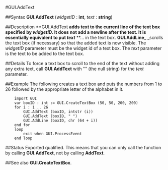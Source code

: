 
#GUI.AddText

##Syntax
**GUI.AddText** (_widgetID_ : **int**, _text_ : **string**)



##Description
**GUI.AddText **adds text to the current line of the text box specified by _widgetID_. It does not add a newline after the text. It is essentially equivalent to **put** _text_** **... in the text box. **GUI.AddLine**_ _scrolls the text box (if necessary) so that the added text is now visible. The _widgetID_ parameter must be the widget id of a text box. The _text_ parameter is the text to be added to the text box.



##Details
To force a text box to scroll to the end of the text without adding any extra text, call **GUI.AddText** with "" (the null string) for the _text_ parameter.



##Example
The following creates a text box and puts the numbers from 1 to 26 followed by the appropriate letter of the alphabet in it.



        import GUI
        var boxID : int := GUI.CreateTextBox (50, 50, 200, 200)
        for i : 1 .. 26
            GUI.AddText (boxID, intstr (i))
            GUI.AddText (boxID, " ")
            GUI.AddLine (boxID, chr (64 + i))
        end for
        loop
            exit when GUI.ProcessEvent
        end loop
##Status
Exported qualified.
This means that you can only call the function by calling **GUI.AddText**, not by calling **AddText**.



##See also
**GUI.CreateTextBox**.


